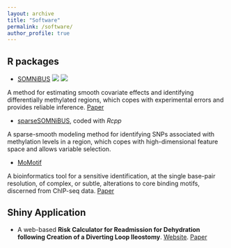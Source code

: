 ```yaml
---
layout: archive
title: "Software"
permalink: /software/ 
author_profile: true
---
```


## R packages

- [SOMNiBUS](https://bioconductor.org/packages/3.13/bioc/html/SOMNiBUS.html)
[![](https://img.shields.io/badge/download-/month-green.svg)](https://bioconductor.org/packages/stats/bioc/SOMNiBUS)
[![](https://img.shields.io/badge/lifecycle-SOMNiBUS-blue.svg)](https://www.tidyverse.org/lifecycle/#SOMNiBUS)

A method for estimating smooth covariate effects and identifying differentially methylated regions, which copes with experimental errors and provides reliable inference. [Paper](https://onlinelibrary.wiley.com/doi/full/10.1111/biom.13307)

- [sparseSOMNiBUS](https://github.com/kaiqiong/sparseSOMNiBUS), coded with *Rcpp*

A sparse-smooth modeling method for identifying SNPs associated with methylation levels in a region, which copes with high-dimensional feature space and allows variable selection.

- [MoMotif](https://github.com/kaiqiong/MoMotif)

A bioinformatics tool for a sensitive identification, at the single base-pair resolution, of complex, or subtle, alterations to core binding motifs, discerned from ChIP-seq data. [Paper](https://academic.oup.com/nar/article/50/15/8441/6659876?login=false)

## Shiny Application

- A web-based **Risk Calculator for Readmission for Dehydration following Creation of a  Diverting Loop Ileostomy**.
	[Website](https://kaiqiong.shinyapps.io/dehydration_app/). [Paper](https://link.springer.com/article/10.1007%2Fs00464-019-07069-2)